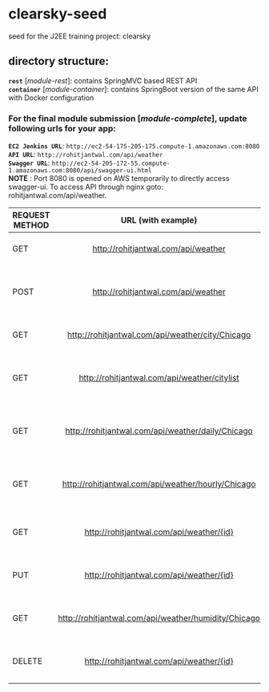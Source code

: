 # clearsky-seed	
seed for the J2EE training project: clearsky 	

## directory structure:	
**`rest`** [*module-rest*]: contains SpringMVC based REST API	
**`container`** [*module-container*]: contains SpringBoot version of the same API with Docker configuration

### For the final module submission [*module-complete*], update following urls for your app:    
**`EC2 Jenkins URL`**: `http://ec2-54-175-205-175.compute-1.amazonaws.com:8080`   
**`API URL`**: `http://rohitjantwal.com/api/weather`    
**`Swagger URL`**: `http://ec2-54-205-172-55.compute-1.amazonaws.com:8080/api/swagger-ui.html`    
**NOTE** : Port 8080 is opened on AWS temporarily to directly access swagger-ui. To access API through nginx goto: rohitjantwal.com/api/weather.


| REQUEST METHOD  |  URL (with example) |  Description  |  
| ------------- |:-------------:| -----:|
| GET  |  http://rohitjantwal.com/api/weather  |  Find all weather readings | 
| POST  |  http://rohitjantwal.com/api/weather  |  Receive weather reading from sensor  | 
| GET  |  http://rohitjantwal.com/api/weather/city/Chicago  |  Find latest weather for a given city | 
| GET  |  http://rohitjantwal.com/api/weather/citylist  |  Find all cities that have weather readings | 
| GET  |  http://rohitjantwal.com/api/weather/daily/Chicago  |  Find average daily weather for a given city | 
| GET  |  http://rohitjantwal.com/api/weather/hourly/Chicago |  Find average hourly weather for a given city | 
| GET  |  http://rohitjantwal.com/api/weather/{id}  |  Find weather reading by Id | 
| PUT  |  http://rohitjantwal.com/api/weather/{id}  |  Update weather reading on the app | 
| GET  |  http://rohitjantwal.com/api/weather/humidity/Chicago  |  Find latest weather property for a given city | 
| DELETE  |  http://rohitjantwal.com/api/weather/{id}  |  Delete weather reading on app | 